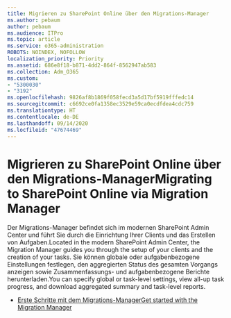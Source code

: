 ```yaml
---
title: Migrieren zu SharePoint Online über den Migrations-Manager
ms.author: pebaum
author: pebaum
ms.audience: ITPro
ms.topic: article
ms.service: o365-administration
ROBOTS: NOINDEX, NOFOLLOW
localization_priority: Priority
ms.assetid: 686e8f18-b871-4dd2-864f-8562947ab583
ms.collection: Adm_O365
ms.custom:
- "5300030"
- "3192"
ms.openlocfilehash: 9826af8b1869f058fecd3a5d17bf5919fffedc14
ms.sourcegitcommit: c6692ce0fa1358ec3529e59ca0ecdfdea4cdc759
ms.translationtype: HT
ms.contentlocale: de-DE
ms.lasthandoff: 09/14/2020
ms.locfileid: "47674469"
---
```

# <a name="migrating-to-sharepoint-online-via-migration-manager"></a><span data-ttu-id="e5105-102">Migrieren zu SharePoint Online über den Migrations-Manager</span><span class="sxs-lookup"><span data-stu-id="e5105-102">Migrating to SharePoint Online via Migration Manager</span></span>

<span data-ttu-id="e5105-103">Der Migrations-Manager befindet sich im modernen SharePoint Admin Center und führt Sie durch die Einrichtung Ihrer Clients und das Erstellen von Aufgaben.</span><span class="sxs-lookup"><span data-stu-id="e5105-103">Located in the modern SharePoint Admin Center, the Migration Manager guides you through the setup of your clients and the creation of your tasks.</span></span> <span data-ttu-id="e5105-104">Sie können globale oder aufgabenbezogene Einstellungen festlegen, den aggregierten Status des gesamten Vorgangs anzeigen sowie Zusammenfassungs- und aufgabenbezogene Berichte herunterladen.</span><span class="sxs-lookup"><span data-stu-id="e5105-104">You can specify global or task-level settings, view all-up task progress, and download aggregated summary and task-level reports.</span></span>

- [<span data-ttu-id="e5105-105">Erste Schritte mit dem Migrations-Manager</span><span class="sxs-lookup"><span data-stu-id="e5105-105">Get started with the Migration Manager</span></span>](https://docs.microsoft.com/sharepointmigration/mm-get-started)
